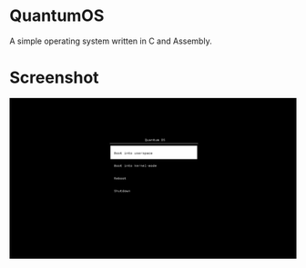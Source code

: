 # QuantumOS
A simple operating system written in C and Assembly.
# Screenshot
![](/screenshots/screenshot1.png)
